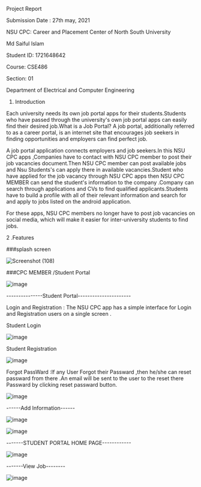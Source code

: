 Project Report

Submission Date : 27th may, 2021

NSU CPC: Career and Placement Center of North South University

Md Saiful Islam

Student ID: 1721648642

Course: CSE486

Section: 01


Department of Electrical and Computer Engineering

1. Introduction

Each university needs its own job portal apps for their students.Students who have passed through the university's own job portal apps can easily find their desired job.What is a Job Portal? A job portal, additionally referred to as a career portal, is an internet site that encourages job seekers in finding opportunities and employers can find  perfect job. 


A job portal application connects employers and job seekers.In this NSU CPC apps ,Companies have to contact with NSU CPC member to post their job  vacancies document.Then NSU CPC member can post available jobs and Nsu Students's can apply there in available  vacancies.Student who have applied for the job vacancy through NSU CPC apps then  NSU CPC MEMBER can send the student's information to the company .Company can search through applications and CVs to find qualified applicants.Students have to build a profile with all of their relevant information and search for and apply to jobs listed on the android application.

For these apps, NSU CPC members no longer have to post job vacancies on social media, which will make it easier for inter-university students to find jobs.

2 .Features


###splash screen

![Screenshot (108)](https://user-images.githubusercontent.com/58458609/119761422-93ab9200-becd-11eb-9dc6-8ce2696212f6.png)


###CPC MEMBER /Student Portal


![image](https://user-images.githubusercontent.com/58458609/119761594-e2f1c280-becd-11eb-8bdf-887fdd6e960f.png)






---------------Student Portal----------------------

 Login and Registration : The NSU CPC app has a simple interface for  Login and Registration users on a single screen .
 
 Student Login
 
 
 ![image](https://user-images.githubusercontent.com/58458609/119761986-abcfe100-bece-11eb-8e7a-afedfbb84173.png)
 
 Student Registration 


![image](https://user-images.githubusercontent.com/58458609/119762102-e5085100-bece-11eb-91e3-e835de707987.png)

Forgot PassWard :If any User Forgot their Passward ,then he/she can reset passward from there .An email will be sent to the user to the reset there Passward by clicking reset passward button.

![image](https://user-images.githubusercontent.com/58458609/119762353-58aa5e00-becf-11eb-83f1-797b2e3b6abe.png)



------Add Information------

![image](https://user-images.githubusercontent.com/58458609/119763100-b25f5800-bed0-11eb-9964-1849b69b8bf7.png)


![image](https://user-images.githubusercontent.com/58458609/119763163-d28f1700-bed0-11eb-87d3-4e00beb82b3a.png)



-------STUDENT PORTAL HOME PAGE------------


![image](https://user-images.githubusercontent.com/58458609/119762791-2f3e0200-bed0-11eb-91f4-0a807009f614.png)



-------View Job--------

![image](https://user-images.githubusercontent.com/58458609/119762975-8512aa00-bed0-11eb-8951-4be820ad79a4.png)






